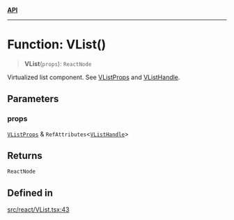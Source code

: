 [**API**](../../API.md)

***

# Function: VList()

> **VList**(`props`): `ReactNode`

Virtualized list component. See [VListProps](../interfaces/VListProps.md) and [VListHandle](../interfaces/VListHandle.md).

## Parameters

### props

[`VListProps`](../interfaces/VListProps.md) & `RefAttributes`\<[`VListHandle`](../interfaces/VListHandle.md)\>

## Returns

`ReactNode`

## Defined in

[src/react/VList.tsx:43](https://github.com/inokawa/virtua/blob/821400e846ec2c2c787245e430bae0769921405f/src/react/VList.tsx#L43)
